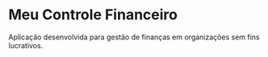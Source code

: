 # Meu Controle Financeiro
Aplicação desenvolvida para gestão de finanças em organizações sem fins lucrativos.
